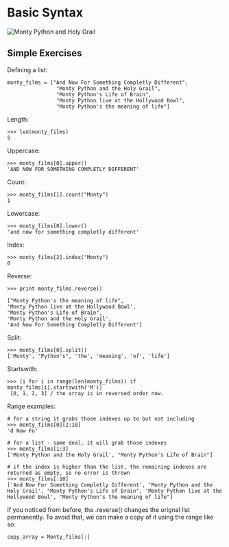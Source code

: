 # Basic Syntax

![Monty Python and Holy Grail](http://sellingout.com/wp-content/uploads/2014/04/monty_python_and_the_holy_grail_59205-1600x1200.jpg)

## Simple Exercises

Defining a list:
```
monty_films = ["And Now For Something Completly Different",
				"Monty Python and the Holy Grail",
				"Monty Python's Life of Brain",
				"Monty Python live at the Hollywood Bowl",
				"Monty Python's the meaning of life"]
```  

Length:
```
>>> len(monty_films)
5
``` 

Uppercase:
```
>>> monty_films[0].upper()
'AND NOW FOR SOMETHING COMPLETLY DIFFERENT'
```
Count:
```
>>> monty_films[1].count("Monty")
1
```
Lowercase:
```
>>> monty_films[0].lower()
'and now for something completly different'
```
Index:
```
>>> monty_films[2].index("Monty")
0
```
Reverse:
```
>>> print monty_films.reverse()

["Monty Python's the meaning of life", 
'Monty Python live at the Hollywood Bowl', 
"Monty Python's Life of Brain", 
'Monty Python and the Holy Grail', 
'And Now For Something Completly Different']
```
Split:
```
>>> monty_films[0].split()
['Monty', "Python's", 'the', 'meaning', 'of', 'life']
```
Startswith:
```
>>> [i for i in range(len(monty_films)) if monty_films[i].startswith('M')]
 [0, 1, 2, 3] / the array is in reversed order now.
```
Range examples:
```
# for a string it grabs those indexes up to but not including 
>>> monty_films[0][2:10]
'd Now Fo'
```
```
# for a list - same deal, it will grab those indexes
>>> monty_films[1:3]
['Monty Python and the Holy Grail', "Monty Python's Life of Brain"]
```
```
# if the index is higher than the list, the remaining indexes are returned as empty, so no error is thrown
>>> monty_films[:10]
['And Now For Something Completly Different', 'Monty Python and the Holy Grail', "Monty Python's Life of Brain", 'Monty Python live at the Hollywood Bowl', "Monty Python's the meaning of life"]
```

If you noticed from before, the .reverse() changes the orignal list permanently. To avoid that, we can make a copy of it using the range like so:
```
copy_array = Monty_films[:]
```

